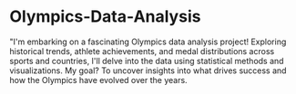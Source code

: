 # Olympics-Data-Analysis
"I'm embarking on a fascinating Olympics data analysis project! Exploring historical trends, athlete achievements, and medal distributions across sports and countries, I'll delve into the data using statistical methods and visualizations. My goal? To uncover insights into what drives success and how the Olympics have evolved over the years.
